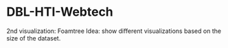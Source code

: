 # DBL-HTI-Webtech
2nd visualization: Foamtree
Idea: show different visualizations based on the size of the dataset.
